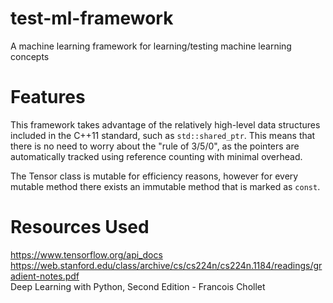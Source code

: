 # test-ml-framework
A machine learning framework for learning/testing machine learning concepts

# Features
This framework takes advantage of the relatively high-level data structures included in the C++11 standard, such as ```std::shared_ptr```.
This means that there is no need to worry about the "rule of 3/5/0", as the pointers are automatically tracked using reference counting
with minimal overhead.

The Tensor class is mutable for efficiency reasons, however for every mutable method there exists an immutable method that is marked as ```const```.

# Resources Used
https://www.tensorflow.org/api_docs \
https://web.stanford.edu/class/archive/cs/cs224n/cs224n.1184/readings/gradient-notes.pdf \
Deep Learning with Python, Second Edition - Francois Chollet
